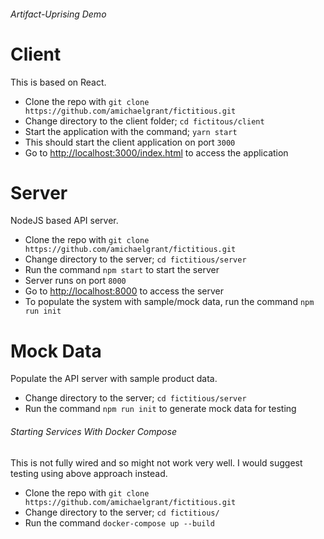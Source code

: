 ###### Artifact-Uprising Demo

# Client
This is based on React.

* Clone the repo with `git clone https://github.com/amichaelgrant/fictitious.git`
* Change directory to the client folder; `cd fictitous/client`
* Start the application with the command; `yarn start`
* This should start the client application on port `3000`
* Go to [http://localhost:3000/index.html](http://localhost:3000/index.html) to access the application


# Server
NodeJS based API server.

* Clone the repo with `git clone https://github.com/amichaelgrant/fictitious.git`
* Change directory to the server; `cd fictitious/server`
* Run the command `npm start` to start the server
* Server runs on port `8000`
* Go to [http://localhost:8000](http://localhost:8000) to access the server
* To populate the system with sample/mock data, run the command `npm run init`

# Mock Data
Populate the API server with sample product data.

* Change directory to the server; `cd fictitious/server`
* Run the command `npm run init` to generate mock data for testing

###### Starting Services With Docker Compose
This is not fully wired and so might not work very well. I would suggest testing
using above approach instead.
* Clone the repo with `git clone https://github.com/amichaelgrant/fictitious.git`
* Change directory to the server; `cd fictitious/`
* Run the command `docker-compose up --build`
